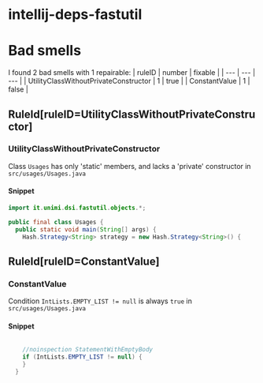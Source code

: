 # intellij-deps-fastutil 
 
# Bad smells
I found 2 bad smells with 1 repairable:
| ruleID | number | fixable |
| --- | --- | --- |
| UtilityClassWithoutPrivateConstructor | 1 | true |
| ConstantValue | 1 | false |
## RuleId[ruleID=UtilityClassWithoutPrivateConstructor]
### UtilityClassWithoutPrivateConstructor
Class `Usages` has only 'static' members, and lacks a 'private' constructor
in `src/usages/Usages.java`
#### Snippet
```java
import it.unimi.dsi.fastutil.objects.*;

public final class Usages {
  public static void main(String[] args) {
    Hash.Strategy<String> strategy = new Hash.Strategy<String>() {
```

## RuleId[ruleID=ConstantValue]
### ConstantValue
Condition `IntLists.EMPTY_LIST != null` is always `true`
in `src/usages/Usages.java`
#### Snippet
```java

    //noinspection StatementWithEmptyBody
    if (IntLists.EMPTY_LIST != null) {
    }
  }
```

